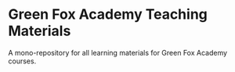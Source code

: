 # Green Fox Academy Teaching Materials
A mono-repository for all learning materials for Green Fox Academy courses.

